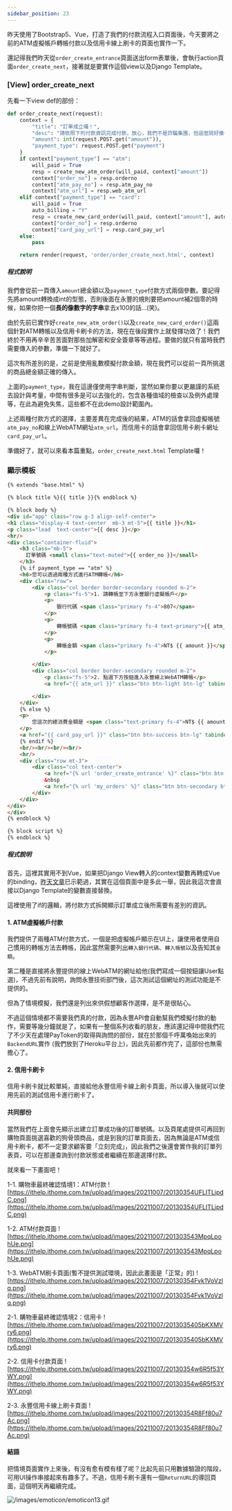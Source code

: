 ```yaml
---
sidebar_position: 23
---
```


昨天使用了Bootstrap5、Vue，打造了我們的付款流程入口頁面後，今天要將之前的ATM虛擬帳戶轉帳付款以及信用卡線上刷卡的頁面也實作一下。

還記得我們昨天從`order_create_entrance`頁面送出form表單後，會執行action頁面`order_create_next`，接著就是要實作這個view以及Django Template。

### [View] order_create_next

先看一下view def的部份：

```python
def order_create_next(request):
    context = {
        "title": "訂單成立囉！",
        "desc": "請依照下列付款資訊完成付款，放心，我們不是詐騙集團，但這麼說好像也不會讓人多放心。",
        "amount": int(request.POST.get("amount")),
        "payment_type": request.POST.get("payment")
    }
    if context["payment_type"] == "atm":
        will_paid = True
        resp = create_new_atm_order(will_paid, context["amount"])
        context["order_no"] = resp.orderno
        context["atm_pay_no"] = resp.atm_pay_no
        context["atm_url"] = resp.web_atm_url
    elif context["payment_type"] == "card":
        will_paid = True
        auto_billing = "Y"
        resp = create_new_card_order(will_paid, context["amount"], auto_billing)
        context["order_no"] = resp.orderno
        context["card_pay_url"] = resp.card_pay_url
    else:
        pass

    return render(request, 'order/order_create_next.html', context)
```

##### 程式說明

我們會從前一頁傳入`amount`總金額以及`payment_type`付款方式兩個參數。要記得先將amount轉換成int的型態，否則後面在永豐的規則要把amount補2個零的時候，如果你把一個**長的像數字的字串**拿去x100的話…(笑)。

由於先前已實作好`create_new_atm_order()`以及`create_new_card_order()`這兩個針對ATM轉帳以及信用卡刷卡的方法，現在在後段實作上就發揮功效了！我們終於不用再辛辛苦苦面對那些加解密和安全簽章等等過程。要做的就只有當時我們需要傳入的參數，準備一下就好了。

這次有所差別的是，之前是使用亂數模擬付款金額，現在我們可以從前一頁所挑選的商品總金額正確的傳入。

上面的`payment_type`，我在這邊僅使用字串判斷，當然如果你要以更嚴謹的系統去設計與考量，中間有很多是可以去強化的，包含各種值域的檢查以及例外處理等，在此為避免失焦，這些都不在此demo設計範圍內。

上述兩種付款方式的選擇，主要差異在完成後的結果，ATM的話會拿回虛擬帳號`atm_pay_no`和線上WebATM網址`atm_url`。而信用卡的話會拿回信用卡刷卡網址`card_pay_url`。

準備好了，就可以來看本篇重點，`order_create_next.html` Template囉！

### 顯示模板

```html
{% extends "base.html" %}

{% block title %}{{ title }}{% endblock %}

{% block body %}
<div id="app" class="row g-3 align-self-center">
<h1 class="display-4 text-center  mb-3 mt-5">{{ title }}</h1>
<p class="lead  text-center">{{ desc }}</p>
<hr/>
<div class="container-fluid">
    <h3 class="mb-5">
      訂單號碼 <small class="text-muted">{{ order_no }}</small>
    </h3>
    {% if payment_type == "atm" %}
    <h6>您可以透過兩種方式進行ATM轉帳</h6>
    <div class="row">
        <div class="col border border-secondary rounded m-2">
            <p class="fs-5">1. 請轉帳至下方永豐銀行虛擬帳戶</p>
            <p>
                銀行代碼 <span class="primary fs-4">807</span>
            </p>
            <p>
                轉帳號碼 <span class="primary fs-4 text-primary">{{ atm_pay_no }}</span>
            </p>
            <p>
                轉帳金額 <span class="primary fs-4">NT$ {{ amount }}</span>
            </p>

        </div>
        <div class="col border border-secondary rounded m-2">
            <p class="fs-5">2. 點選下方按鈕進入永豐線上WebATM轉帳</p>
            <a href="{{ atm_url }}" class="btn btn-light btn-lg" tabindex="-1" role="button" aria-disabled="true">跳轉至永豐線上WebATM</a>

        </div>
    </div>
    {% else %}
    <p>
        您這次的總消費金額是 <span class="text-primary fs-4">NT$ {{ amount }}</span>，請點選以下按鈕，進入信用卡刷卡頁面。
    </p>
    <a href="{{ card_pay_url }}" class="btn btn-success btn-lg" tabindex="-1" role="button" aria-disabled="true">進入永豐線上信用卡刷卡頁面</a>
    {% endif %}
    <br/><br/><br/><br/>
    <hr/>
    <div class="row mt-3">
        <div class="col text-center">
            <a href="{% url 'order_create_entrance' %}" class="btn btn-primary btn-lg" tabindex="-1" role="button" aria-disabled="true">繼續購買</a>
            &nbsp
            <a href="{% url 'my_orders' %}" class="btn btn-secondary btn-lg" tabindex="-1" role="button" aria-disabled="true">回到訂單</a>
        </div>
    </div>
</div>
</div>
{% endblock %}

{% block script %}
{% endblock %}
```

##### 程式說明

首先，這裡其實用不到Vue，如果把Django View轉入的context變數再轉成Vue的binding，[昨天文章](https://ithelp.ithome.com.tw/articles/10278404)已示範過，其實在這個頁面中是多此一舉，因此我這次會直接以Django Template的變數直接替換。

這裡使用了if的邏輯，將付款方式拆開顯示訂單成立後所需要有差別的資訊。

#### 1. ATM虛擬帳戶付款

我們提供了兩種ATM付款方式，一個是把虛擬帳戶顯示在UI上，讓使用者使用自己慣用的轉帳方法去轉帳，因此當然需要列出`轉入銀行代碼`、`轉入帳號`以及告知其`金額`。

第二種是直接將永豐提供的線上WebATM的網址給他(我們寫成一個按鈕讓User點選)，不過先前有說明，詢問永豐技術部門後，這次測試這個網址的測試功能是不提供的。

但為了情境模擬，我們還是列出來供假想顧客作選擇，是不是很貼心。

不過這個情境都不需要我們真的付款，因為永豐API會自動幫我們模擬付款的動作，需要等幾分鐘就是了，如果有一整個系列收看的朋友，應該還記得中間我們花了不少天在處理PayToken的取得與詢問的部份，就在於那個千呼萬喚始出來的`BackendURL`實作 (我們放到了Heroku平台上)，因此先前都作完了，這部份也無需擔心了。

#### 2. 信用卡刷卡

信用卡刷卡就比較單純，直接給他永豐信用卡線上刷卡頁面，所以導入後就可以使用先前的測試信用卡進行刷卡了。

#### 共同部份

當然我們在上面會先顯示出建立訂單成功後的訂單號碼。以及頁尾處提供可再回到購物頁面挑選喜歡的狗骨頭商品，或是到我的訂單頁面去，因為無論是ATM或信用卡刷卡，都不一定要求顧客要「立刻完成」，因此我們之後還會實作我的訂單列表頁，可以在那邊查詢到付款狀態或者繼續在那邊選擇付款。

就來看一下畫面吧！

1-1. 購物車最終確認情境1：ATM付款
![https://ithelp.ithome.com.tw/upload/images/20211007/20130354UFLITLjpdC.png](https://ithelp.ithome.com.tw/upload/images/20211007/20130354UFLITLjpdC.png)

1-2. ATM付款頁面
![https://ithelp.ithome.com.tw/upload/images/20211007/201303543MpqLpohUe.png](https://ithelp.ithome.com.tw/upload/images/20211007/201303543MpqLpohUe.png)

1-3. WebATM刷卡頁面(暫不提供測試環境，因此此畫面是「正常」的)
![https://ithelp.ithome.com.tw/upload/images/20211007/20130354Fvk1VoVzlq.png](https://ithelp.ithome.com.tw/upload/images/20211007/20130354Fvk1VoVzlq.png)

2-1. 購物車最終確認情境2：信用卡
![https://ithelp.ithome.com.tw/upload/images/20211007/2013035405bKXMVry6.png](https://ithelp.ithome.com.tw/upload/images/20211007/2013035405bKXMVry6.png)

2-2. 信用卡付款頁面
![https://ithelp.ithome.com.tw/upload/images/20211007/20130354w6R5f53YWY.png](https://ithelp.ithome.com.tw/upload/images/20211007/20130354w6R5f53YWY.png)

2-3. 永豐信用卡線上刷卡頁面
![https://ithelp.ithome.com.tw/upload/images/20211007/20130354R8Ff80u7Ac.png](https://ithelp.ithome.com.tw/upload/images/20211007/20130354R8Ff80u7Ac.png)

#### 結語

把情境頁面實作上來後，有沒有愈有模有樣了呢？比起先前只用數據驗證的階段，可用UI操作串接起來有趣多了。不過，信用卡刷卡還有一個`ReturnURL`的導回頁面，這個明天再繼續完成。

![/images/emoticon/emoticon13.gif](/images/emoticon/emoticon13.gif)
